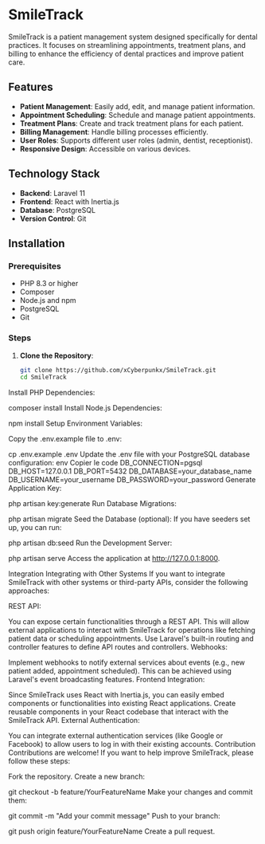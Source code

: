 # SmileTrack

SmileTrack is a patient management system designed specifically for dental practices. It focuses on streamlining appointments, treatment plans, and billing to enhance the efficiency of dental practices and improve patient care.

## Features

- **Patient Management**: Easily add, edit, and manage patient information.
- **Appointment Scheduling**: Schedule and manage patient appointments.
- **Treatment Plans**: Create and track treatment plans for each patient.
- **Billing Management**: Handle billing processes efficiently.
- **User Roles**: Supports different user roles (admin, dentist, receptionist).
- **Responsive Design**: Accessible on various devices.

## Technology Stack

- **Backend**: Laravel 11
- **Frontend**: React with Inertia.js
- **Database**: PostgreSQL
- **Version Control**: Git

## Installation

### Prerequisites

- PHP 8.3 or higher
- Composer
- Node.js and npm
- PostgreSQL
- Git

### Steps

1. **Clone the Repository**:
   ```bash
   git clone https://github.com/xCyberpunkx/SmileTrack.git
   cd SmileTrack
Install PHP Dependencies:


composer install
Install Node.js Dependencies:


npm install
Setup Environment Variables:

Copy the .env.example file to .env:

cp .env.example .env
Update the .env file with your PostgreSQL database configuration:
env
Copier le code
DB_CONNECTION=pgsql
DB_HOST=127.0.0.1
DB_PORT=5432
DB_DATABASE=your_database_name
DB_USERNAME=your_username
DB_PASSWORD=your_password
Generate Application Key:


php artisan key:generate
Run Database Migrations:


php artisan migrate
Seed the Database (optional): If you have seeders set up, you can run:


php artisan db:seed
Run the Development Server:

php artisan serve
Access the application at http://127.0.0.1:8000.

Integration
Integrating with Other Systems
If you want to integrate SmileTrack with other systems or third-party APIs, consider the following approaches:

REST API:

You can expose certain functionalities through a REST API. This will allow external applications to interact with SmileTrack for operations like fetching patient data or scheduling appointments.
Use Laravel's built-in routing and controller features to define API routes and controllers.
Webhooks:

Implement webhooks to notify external services about events (e.g., new patient added, appointment scheduled). This can be achieved using Laravel's event broadcasting features.
Frontend Integration:

Since SmileTrack uses React with Inertia.js, you can easily embed components or functionalities into existing React applications. Create reusable components in your React codebase that interact with the SmileTrack API.
External Authentication:

You can integrate external authentication services (like Google or Facebook) to allow users to log in with their existing accounts.
Contribution
Contributions are welcome! If you want to help improve SmileTrack, please follow these steps:

Fork the repository.
Create a new branch:

git checkout -b feature/YourFeatureName
Make your changes and commit them:

git commit -m "Add your commit message"
Push to your branch:

git push origin feature/YourFeatureName
Create a pull request.